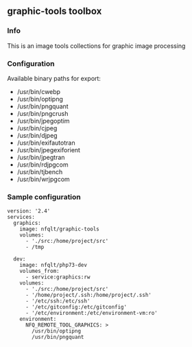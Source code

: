 ## graphic-tools toolbox

### Info
This is an image tools collections for graphic image processing

### Configuration
Available binary paths for export:

- /usr/bin/cwebp
- /usr/bin/optipng
- /usr/bin/pngquant
- /usr/bin/pngcrush
- /usr/bin/jpegoptim
- /usr/bin/cjpeg
- /usr/bin/djpeg
- /usr/bin/exifautotran
- /usr/bin/jpegexiforient
- /usr/bin/jpegtran
- /usr/bin/rdjpgcom
- /usr/bin/tjbench
- /usr/bin/wrjpgcom


### Sample configuration

```
version: '2.4'
services:
  graphics:
    image: nfqlt/graphic-tools
    volumes:
      - './src:/home/project/src'
      - /tmp

  dev:
    image: nfqlt/php73-dev
    volumes_from:
      - service:graphics:rw
    volumes:
      - './src:/home/project/src'
      - '/home/project/.ssh:/home/project/.ssh'
      - '/etc/ssh:/etc/ssh'
      - '/etc/gitconfig:/etc/gitconfig'
      - '/etc/environment:/etc/environment-vm:ro'
    environment:
      NFQ_REMOTE_TOOL_GRAPHICS: >
        /usr/bin/optipng
        /usr/bin/pngquant
```


